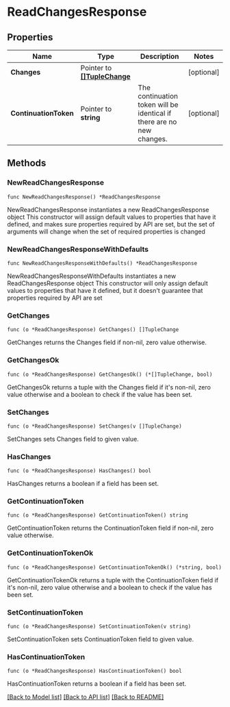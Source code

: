 # ReadChangesResponse

## Properties

Name | Type | Description | Notes
------------ | ------------- | ------------- | -------------
**Changes** | Pointer to [**[]TupleChange**](TupleChange.md) |  | [optional] 
**ContinuationToken** | Pointer to **string** | The continuation token will be identical if there are no new changes. | [optional] 

## Methods

### NewReadChangesResponse

`func NewReadChangesResponse() *ReadChangesResponse`

NewReadChangesResponse instantiates a new ReadChangesResponse object
This constructor will assign default values to properties that have it defined,
and makes sure properties required by API are set, but the set of arguments
will change when the set of required properties is changed

### NewReadChangesResponseWithDefaults

`func NewReadChangesResponseWithDefaults() *ReadChangesResponse`

NewReadChangesResponseWithDefaults instantiates a new ReadChangesResponse object
This constructor will only assign default values to properties that have it defined,
but it doesn't guarantee that properties required by API are set

### GetChanges

`func (o *ReadChangesResponse) GetChanges() []TupleChange`

GetChanges returns the Changes field if non-nil, zero value otherwise.

### GetChangesOk

`func (o *ReadChangesResponse) GetChangesOk() (*[]TupleChange, bool)`

GetChangesOk returns a tuple with the Changes field if it's non-nil, zero value otherwise
and a boolean to check if the value has been set.

### SetChanges

`func (o *ReadChangesResponse) SetChanges(v []TupleChange)`

SetChanges sets Changes field to given value.

### HasChanges

`func (o *ReadChangesResponse) HasChanges() bool`

HasChanges returns a boolean if a field has been set.

### GetContinuationToken

`func (o *ReadChangesResponse) GetContinuationToken() string`

GetContinuationToken returns the ContinuationToken field if non-nil, zero value otherwise.

### GetContinuationTokenOk

`func (o *ReadChangesResponse) GetContinuationTokenOk() (*string, bool)`

GetContinuationTokenOk returns a tuple with the ContinuationToken field if it's non-nil, zero value otherwise
and a boolean to check if the value has been set.

### SetContinuationToken

`func (o *ReadChangesResponse) SetContinuationToken(v string)`

SetContinuationToken sets ContinuationToken field to given value.

### HasContinuationToken

`func (o *ReadChangesResponse) HasContinuationToken() bool`

HasContinuationToken returns a boolean if a field has been set.


[[Back to Model list]](../README.md#documentation-for-models) [[Back to API list]](../README.md#documentation-for-api-endpoints) [[Back to README]](../README.md)


